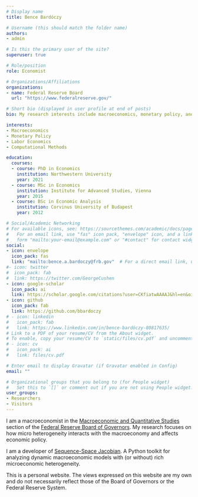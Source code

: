 ```yaml
---
# Display name
title: Bence Bardóczy

# Username (this should match the folder name)
authors:
- admin

# Is this the primary user of the site?
superuser: true

# Role/position
role: Economist

# Organizations/Affiliations
organizations:
- name: Federal Reserve Board
  url: "https://www.federalreserve.gov/"

# Short bio (displayed in user profile at end of posts)
bio: My research interests include macroeconomics, monetary policy, and labor economics.

interests:
- Macroeconomics
- Monetary Policy
- Labor Economics
- Computational Methods

education:
  courses:
  - course: PhD in Economics
    institution: Northwestern University
    year: 2021
  - course: MSc in Economics
    institution: Institute for Advanced Studies, Vienna
    year: 2015
  - course: BSc in Economic Analysis
    institution: Corvinus University of Budapest
    year: 2012

# Social/Academic Networking
# For available icons, see: https://sourcethemes.com/academic/docs/page-builder/#icons
#   For an email link, use "fas" icon pack, "envelope" icon, and a link in the
#   form "mailto:your-email@example.com" or "#contact" for contact widget.
social:
- icon: envelope
  icon_pack: fas
  link: "mailto:bence.a.bardoczy@frb.gov"  # For a direct email link, use "mailto:test@example.org".
#- icon: twitter
#  icon_pack: fab
#  link: https://twitter.com/GeorgeCushen
- icon: google-scholar
  icon_pack: ai
  link: https://scholar.google.com/citations?user=CKfiatwAAAAJ&hl=en&oi=ao
- icon: github
  icon_pack: fab
  link: https://github.com/bbardoczy
# - icon: linkedin
#   icon_pack: fab
#   link: https://www.linkedin.com/in/bence-bardóczy-80817635/
# Link to a PDF of your resume/CV from the About widget.
# To enable, copy your resume/CV to `static/files/cv.pdf` and uncomment the lines below.
# - icon: cv
#   icon_pack: ai
#   link: files/cv.pdf

# Enter email to display Gravatar (if Gravatar enabled in Config)
email: ""

# Organizational groups that you belong to (for People widget)
#   Set this to `[]` or comment out if you are not using People widget.
user_groups:
- Researchers
- Visitors
---
```


I am a macroeconomist in the [Macroeconomic and Quantitative Studies](https://www.federalreserve.gov/econres/rsmaqs-staff.htm) section of the [Federal Reserve Board of Governors](https://www.federalreserve.gov/econres/bence-a-bardoczy.htm). My research focuses on how micro heterogeneity interacts with the macroeconomy and affects economic policy.

I am a developer of [Sequence-Space Jacobian](https://github.com/shade-econ/sequence-jacobian). A Python toolkit for analyzing dynamic macroeconomic models with (or without) rich microeconomic heterogeneity.

This is a personal website. The views expressed on this website are my own and do not necessarily reflect those of the Board of Governors or the Federal Reserve System.
